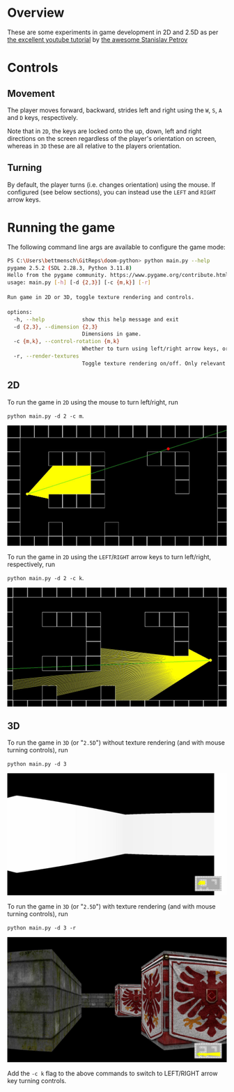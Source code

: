 # Overview

These are some experiments in game development in 2D and 2.5D as per [the excellent youtube tutorial](https://www.youtube.com/watch?v=ECqUrT7IdqQ) by [the awesome  Stanislav Petrov](https://github.com/StanislavPetrovV)


# Controls

## Movement

The player moves forward, backward, strides left and right using the `W`, `S`, `A` and `D` keys, respectively.

Note that in `2D`, the keys are locked onto the up, down, left and right directions on the screen regardless of the player's orientation on screen, whereas in `3D` these are all relative to the players orientation.

## Turning

By default, the player turns (i.e. changes orientation) using the mouse. If configured (see below sections), you can instead use the `LEFT` and `RIGHT` arrow keys.

# Running the game

The following command line args are available to configure the game mode:

```bash
PS C:\Users\bettmensch\GitReps\doom-python> python main.py --help
pygame 2.5.2 (SDL 2.28.3, Python 3.11.8)
Hello from the pygame community. https://www.pygame.org/contribute.html
usage: main.py [-h] [-d {2,3}] [-c {m,k}] [-r]

Run game in 2D or 3D, toggle texture rendering and controls.

options:
  -h, --help            show this help message and exit
  -d {2,3}, --dimension {2,3}
                        Dimensions in game.
  -c {m,k}, --control-rotation {m,k}
                        Whether to turn using left/right arrow keys, or the mouse.
  -r, --render-textures
                        Toggle texture rendering on/off. Only relevant in 3D.
```


## **2D**

To run the game in `2D` using the mouse to turn left/right, run

`python main.py -d 2 -c m`.

![2D screenshot](./image/doom-python-2d-mouse.JPG)

To run the game in `2D` using the `LEFT`/`RIGHT` arrow keys to turn left/right, respectively, run

`python main.py -d 2 -c k`.

![2D screenshot](./image/doom-python-2d.JPG)

## **3D**

To run the game in `3D` (or "`2.5D`") without texture rendering (and with mouse turning controls), run

`python main.py -d 3`

![2.5D screenshot](./image/doom-python-3d-mouse.JPG)

To run the game in `3D` (or "`2.5D`") with texture rendering (and with mouse turning controls), run

`python main.py -d 3 -r`

![2.5D with texture screenshot](./image/doom-python-3d-mouse-texture.JPG)

Add the `-c k` flag to the above commands to switch to LEFT/RIGHT arrow key turning controls.